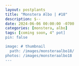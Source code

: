 ```yaml
---
layout: postplants
title: "Monstera Albo | #18"
description: $--
date: 2024-06-06 00:00:00 -0700
categories: [monstera, albo]
tags: [coming soon, 4" pot]
pin: false

image: # thumbnail
  path: /images/monsteraalbo18/
photos: /images/monsteraalbo18
---
```

